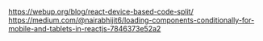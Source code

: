 https://webup.org/blog/react-device-based-code-split/
https://medium.com/@nairabhijit6/loading-components-conditionally-for-mobile-and-tablets-in-reactjs-7846373e52a2
